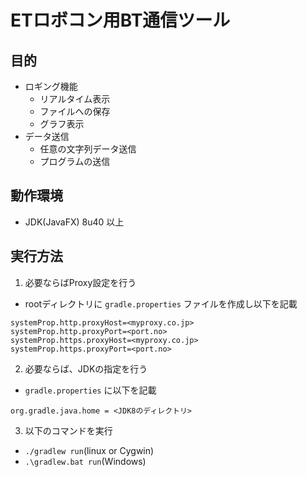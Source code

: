# ETロボコン用BT通信ツール

## 目的
* ロギング機能
  - リアルタイム表示
  - ファイルへの保存
  - グラフ表示
* データ送信
  - 任意の文字列データ送信
  - プログラムの送信

## 動作環境
* JDK(JavaFX) 8u40 以上

## 実行方法
1. 必要ならばProxy設定を行う
  - rootディレクトリに `gradle.properties` ファイルを作成し以下を記載
  ```
  systemProp.http.proxyHost=<myproxy.co.jp>
  systemProp.http.proxyPort=<port.no>
  systemProp.https.proxyHost=<myproxy.co.jp>
  systemProp.https.proxyPort=<port.no>
  ```
2. 必要ならば、JDKの指定を行う
  - `gradle.properties` に以下を記載
  ```
  org.gradle.java.home = <JDK8のディレクトリ>
  ```
3. 以下のコマンドを実行
  * `./gradlew run`(linux or Cygwin)
  * `.\gradlew.bat run`(Windows)

